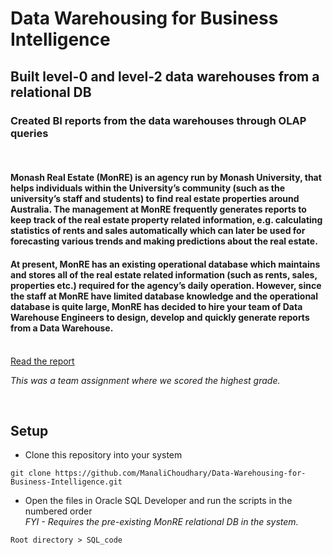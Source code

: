 # Data Warehousing for Business Intelligence
## Built level-0 and level-2 data warehouses from a relational DB
### Created BI reports from the data warehouses through OLAP queries
<br>

#### Monash Real Estate (MonRE) is an agency run by Monash University, that helps individuals within the University’s community (such as the university’s staff and students) to find real estate properties around Australia. The management at MonRE frequently generates reports to keep track of the real estate property related information, e.g. calculating statistics of rents and sales automatically which can later be used for forecasting various trends and making predictions about the real estate.
#### At present, MonRE has an existing operational database which maintains and stores all of the real estate related information (such as rents, sales, properties etc.) required for the agency’s daily operation. However, since the staff at MonRE have limited database knowledge and the operational database is quite large, MonRE has decided to hire your team of Data Warehouse Engineers to design, develop and quickly generate reports from a Data Warehouse.<br><br>

[Read the report](https://github.com/ManaliChoudhary/Data-Warehousing-for-Business-Intelligence/blob/master/report/FIT5195_MajorAssignment.pdf)

<i>This was a team assignment where we scored the highest grade.</i>

<br>

## Setup

* Clone this repository into your system
```
git clone https://github.com/ManaliChoudhary/Data-Warehousing-for-Business-Intelligence.git
```
* Open the files in Oracle SQL Developer and run the scripts in the numbered order<br>
<i>FYI - Requires the pre-existing MonRE relational DB in the system.</i>
```
Root directory > SQL_code
```
